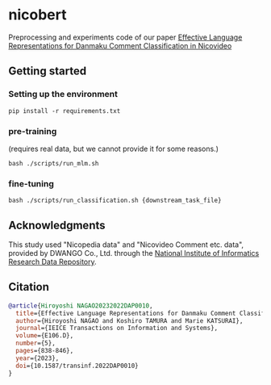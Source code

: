 # nicobert

Preprocessing and experiments code of our paper [Effective Language Representations for Danmaku Comment Classification in Nicovideo](https://www.jstage.jst.go.jp/article/transinf/E106.D/5/E106.D_2022DAP0010/_article/-char/ja/)

## Getting started
### Setting up the environment

```
pip install -r requirements.txt
```

### pre-training 

(requires real data, but we cannot provide it for some reasons.)
```
bash ./scripts/run_mlm.sh
```

### fine-tuning

```
bash ./scripts/run_classification.sh {downstream_task_file}
```

## Acknowledgments

This study used "Nicopedia data" and "Nicovideo Comment etc. data", provided by DWANGO Co., Ltd. through the [National Institute of Informatics Research Data Repository](https://www.nii.ac.jp/dsc/idr/).

## Citation

```bibtex
@article{Hiroyoshi NAGAO20232022DAP0010,
  title={Effective Language Representations for Danmaku Comment Classification in Nicovideo},
  author={Hiroyoshi NAGAO and Koshiro TAMURA and Marie KATSURAI},
  journal={IEICE Transactions on Information and Systems},
  volume={E106.D},
  number={5},
  pages={838-846},
  year={2023},
  doi={10.1587/transinf.2022DAP0010}
}
```
